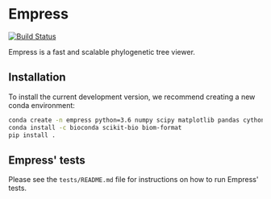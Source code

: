 # Empress
[![Build Status](https://travis-ci.org/biocore/empress.svg?branch=master)](https://travis-ci.org/biocore/empress)

Empress is a fast and scalable phylogenetic tree viewer.

## Installation

To install the current development version, we recommend creating a new conda
environment:

```bash
conda create -n empress python=3.6 numpy scipy matplotlib pandas cython
conda install -c bioconda scikit-bio biom-format
pip install .
```

## Empress' tests

Please see the `tests/README.md` file for instructions on how to run Empress' tests.
